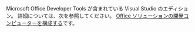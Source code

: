   Microsoft Office Developer Tools が含まれている Visual Studio のエディション。 詳細については、次を参照してください。 [Office ソリューションの開発コンピューターを構成する](../../vsto/configuring-a-computer-to-develop-office-solutions.md)です。

  
